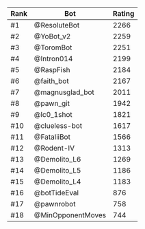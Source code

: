 Rank|Bot|Rating
---|---|---
#1|@ResoluteBot|2266
#2|@YoBot_v2|2259
#3|@ToromBot|2251
#4|@Intron014|2199
#5|@RaspFish|2184
#6|@faith_bot|2167
#7|@magnusglad_bot|2011
#8|@pawn_git|1942
#9|@lc0_1shot|1821
#10|@clueless-bot|1617
#11|@FataliiBot|1566
#12|@Rodent-IV|1313
#13|@Demolito_L6|1269
#14|@Demolito_L5|1186
#15|@Demolito_L4|1183
#16|@botTideEval|876
#17|@pawnrobot|758
#18|@MinOpponentMoves|744
